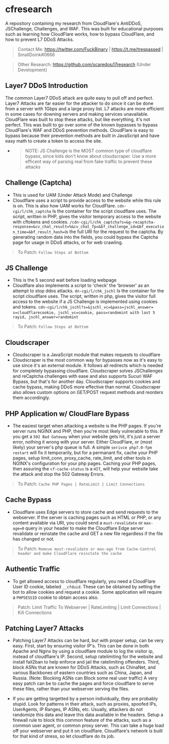 # cfresearch
A repository containing my research from CloudFlare's AntiDDoS, JSChallenge, Challenges, and WAF.
This was built for educational purposes such as learning how CloudFlare works, how to bypass CloudFlare, and how to prevent L7 DDoS Attacks.
> Contact Me: https://twitter.com/FuckBinary | https://t.me/trespassed | SmallDoink#0666

> Other Research: https://github.com/scaredos/l7research (Under Development)


## Layer7 DDoS Introduction
The common Layer7 DDoS attack are quite easy to pull off and perfect. Layer7 Attacks are far easier for the attacker to do since it can be done from a server with 1Gbps and a large proxy list. L7 attacks are more efficient in some cases for downing servers and making services unavailable. CloudFlare was built to stop these attacks, but like everything, it's not perfect. This was built to go over some of the known bypasses to bypass CloudFlare's WAF and DDoS prevention methods. CloudFlare is easy to bypass because their prevention methods are built in JavaScript and have easy math to create a token to access the site.
- > NOTE: JS Challenge is the MOST common type of cloudflare bypass, since kids don't know about cloudscraper. Use a more efficent way of parsing real from fake traffic to prevent these attacks

## Challenge (Captcha)
- This is used for UAM (Under Attack Mode) and Challenge
- Cloudflare uses a script to provide access to the website while this rule is on. This is also how UAM works for CloudFlare. 
`cdn-cgi/l/chk_captcha` Is the container for the script cloudflare uses. The script, written in PHP, gives the visitor temporary access to the website with cftokens and cookies. `/cdn-cgi/l/chk_captcha?s=&g-recaptcha-response=&cv_chal_result=%&cv_chal_fp=&bf_challenge_id=&bf_execution_time=&bf_result_hash=`is the full URI for the request to the captcha. By generating random data into the fields, you could bypass the Captcha page for usage in DDoS attacks, or for web crawling.
> To Patch: `Follow Steps at Bottom`

## JS Challenge
- This is the 5 second wait before loading webpage
- Cloudflare also implements a script to 'check' the 'browser' as an attempt to stop ddos attacks. `dn-cgi/l/chk_jschl` Is the container for the script cloudflare uses. The script, written in php, gives the visitor full access to the website if a JS Challenge is implemented using cookies and tokens. `cdn-cgi/l/chk_jschl?s=&jschl_vc=&pass=jschl_answer=`
`s=cloudflarecookie, jschl_vc=cookie, pass=randomint with last 5 rayid, jschl_answer=randomint`
> To Patch: `Follow Steps at Bottom`

## Cloudscraper
- Cloudscraper is a JavaScript module that makes requests to cloudflare
- Cloudscraper is the most common way for bypasses now as it's easy to use since it's an external module. It follows all redirects which is needed for completely bypassing cloudflare.  Cloudscraper solves JSChallenges and reCaptcha challenges with ease and also supports Sucuri WAF Bypass, but that's for another day. Cloudscraper supports cookies and cache bypass, making DDoS more effective than normal. Cloudscraper also allows custom options on GET/POST request methods and reorders them accordingly. 

## PHP Application w/ CloudFlare Bypass
- The easiest target when attacking a website is the PHP pages. If you're server runs NGINX and PHP, then you're most likely vulnerable to this. If you get a `502 Bad Gateway` when your website gets hit, it's just a server error, nothing it wrong with your server. Either CloudFlare, or (most likely) your server's php queue is full. A simple `serivce php7.0-fpm restart` will fix it temporarily, but for a permanant fix, cache your PHP pages, setup limit_conn, proxy_cache, rate_limit, and other tools in NGINX's configuration for your php pages. Caching your PHP pages, then assuring the `cf-cache-status` is a `HIT`, will help your website take the attack and stop the 502 Gateway Errors.
> To Patch: `Cache PHP Pages | RateLimit | Limit Connections`

## Cache Bypass
- Cloudflare uses Edge servers to store cache and send requests to the webserver. If the server is caching pages such as HTML or PHP, or any content available via URI, you could send a `must-revalidate` or `max-age=0` query in your header to make the Cloudflare Edge server revalidate or reinstate the cache and GET a new file regardless if the file has changed or not.
> To Patch: `Remove must-revalidate or max-age from Cache-Control header and make CloudFlare reinstate the cache`

## Authentic Traffic
- To get allowed access to cloudflare regularly, you need a CloudFlare User ID cookie, labeled `__cfduid`. These can be obtained by setting the bot to allow cookies and request a cookie. Some application will require a `PHPSESSID` cookie to obtain access also.
> Patch: Limit Traffic To Webserver | RateLimiting | Limit Connections | Kill Connections

## Patching Layer7 Attacks
- Patching Layer7 Attacks can be hard, but with proper setup, can be very easy. First, start by ensuring visitor IP's. This can be done in both Apache and Nginx by using a cloudflare module to log the visitor ip, instead of cloudflare's IP. Second, setup ratelimiting for the website and install fail2ban to help enforce and jail the ratelimiting offenders. Third, block ASNs  that are known for DDoS Attacks, such as ChinaNet, and various Backbones of eastern countries such as China, Japan, and Russia. (Note: Blocking ASNs can Block some real user traffic) A very easy patch can be to cache the pages and force cloudflare to serve these files, rather than your webserver serving the files. 

- If you are getting targetted by a person individually, they are probably stupid. Look for patterns in their attack, such as proxies, spoofed IPs, UserAgents, IP Ranges, IP ASNs, etc. Usually, attackers do not randomize this data and leave this data available in the headers. Setup a firewall rule to block this common feature of the attacks, such as a common user agent, or common proxy server. This can take a huge load off your webserver and put it on cloudflare. Cloudflare's network is built for that kind of stress, so let cloudflare do its job.



